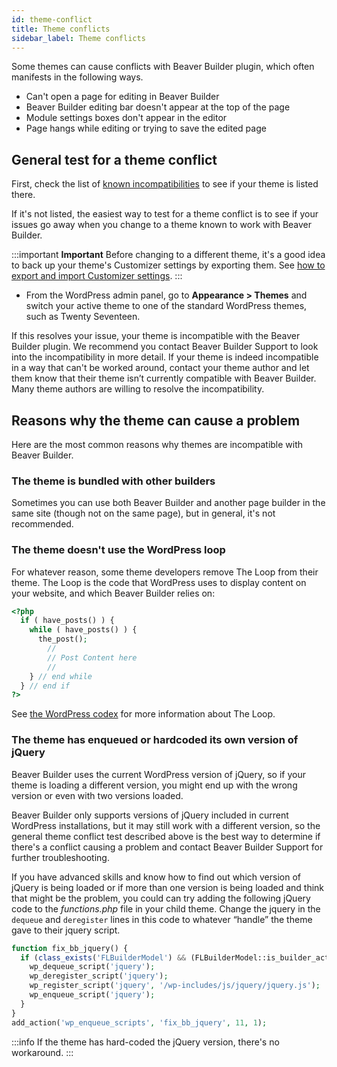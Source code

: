 ```yaml
---
id: theme-conflict
title: Theme conflicts
sidebar_label: Theme conflicts
---
```


Some themes can cause conflicts with Beaver Builder plugin, which often
manifests in the following ways.

  * Can't open a page for editing in Beaver Builder
  * Beaver Builder editing bar doesn't appear at the top of the page
  * Module settings boxes don't appear in the editor
  * Page hangs while editing or trying to save the edited page

## General test for a theme conflict

First, check the list of [known incompatibilities](/beaver-builder/troubleshooting/debugging/known-beaver-builder-incompatibilities.md) to see if
your theme is listed there.

If it's not listed, the easiest way to test for a theme conflict is to see if
your issues go away when you change to a theme known to work with Beaver
Builder.

:::important **Important**
Before changing to a different theme, it's a good idea to back up
your theme's Customizer settings by exporting them. See [how to export and import Customizer settings](/bb-theme/customizer-settings/export-import.md).
:::

* From the WordPress admin panel, go to **Appearance > Themes** and switch your active theme to one of the standard WordPress themes, such as Twenty Seventeen.

If this resolves your issue, your theme is incompatible with the Beaver
Builder plugin. We recommend you contact Beaver Builder Support to look into
the incompatibility in more detail. If your theme is indeed incompatible in a
way that can't be worked around, contact your theme author and let them know
that their theme isn’t currently compatible with Beaver Builder. Many theme
authors are willing to resolve the incompatibility.

## Reasons why the theme can cause a problem

Here are the most common reasons why themes are incompatible with Beaver
Builder.

###  The theme is bundled with other builders

Sometimes you can use both Beaver Builder and another page builder in the same
site (though not on the same page), but in general, it's not recommended.

### The theme doesn't use the WordPress loop

For whatever reason, some theme developers remove The Loop from their theme.
The Loop is the code that WordPress uses to display content on your website,
and which Beaver Builder relies on:

```php
<?php
  if ( have_posts() ) {
    while ( have_posts() ) {
      the_post();
        //
        // Post Content here
        //
    } // end while
  } // end if
?>
```

See [the WordPress codex](https://developer.wordpress.org/themes/basics/the-loop/) for more
information about The Loop.

### The theme has enqueued or hardcoded its own version of jQuery

Beaver Builder uses the current WordPress version of jQuery, so if your theme
is loading a different version, you might end up with the wrong version or
even with two versions loaded.

Beaver Builder only supports versions of jQuery included in current WordPress
installations, but it may still work with a different version, so the general
theme conflict test described above is the best way to determine if there's a
conflict causing a problem and contact Beaver Builder Support for further
troubleshooting.

If you have advanced skills and know how to find out which version of jQuery
is being loaded or if more than one version is being loaded and think that
might be the problem, you could can try adding the following jQuery code to
the _functions.php_ file in your child theme. Change the jquery in the
`dequeue` and `deregister` lines in this code to whatever “handle” the theme
gave to their jquery script.

```php
function fix_bb_jquery() {
  if (class_exists('FLBuilderModel') && (FLBuilderModel::is_builder_active())) {
    wp_dequeue_script('jquery');
    wp_deregister_script('jquery');
    wp_register_script('jquery', '/wp-includes/js/jquery/jquery.js');
    wp_enqueue_script('jquery');
  }
}
add_action('wp_enqueue_scripts', 'fix_bb_jquery', 11, 1);
```

:::info
If the theme has hard-coded the jQuery version, there's no workaround.
:::
